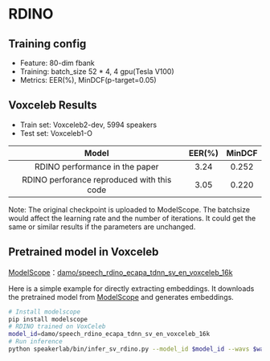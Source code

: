 # RDINO

## Training config
- Feature: 80-dim fbank
- Training: batch_size 52 * 4, 4 gpu(Tesla V100)
- Metrics: EER(%), MinDCF(p-target=0.05)

## Voxceleb Results
- Train set: Voxceleb2-dev, 5994 speakers
- Test set: Voxceleb1-O

| Model | EER(%) | MinDCF |
|:-----:|:------:|:------:|
| RDINO performance in the paper |  3.24  |  0.252 |
| RDINO perforance reproduced with this code |  3.05  |  0.220 |

Note: The original checkpoint is uploaded to ModelScope. The batchsize would affect the learning rate and the number of iterations. It could get the same or similar results if the parameters are unchanged.

## Pretrained model in Voxceleb
[ModelScope](https://www.modelscope.cn/home)：[damo/speech_rdino_ecapa_tdnn_sv_en_voxceleb_16k](https://www.modelscope.cn/models/damo/speech_rdino_ecapa_tdnn_sv_en_voxceleb_16k/summary)

Here is a simple example for directly extracting embeddings. It downloads the pretrained model from [ModelScope](https://www.modelscope.cn/models) and generates embeddings.
``` sh
# Install modelscope
pip install modelscope
# RDINO trained on VoxCeleb
model_id=damo/speech_rdino_ecapa_tdnn_sv_en_voxceleb_16k
# Run inference
python speakerlab/bin/infer_sv_rdino.py --model_id $model_id --wavs $wav_path
```
